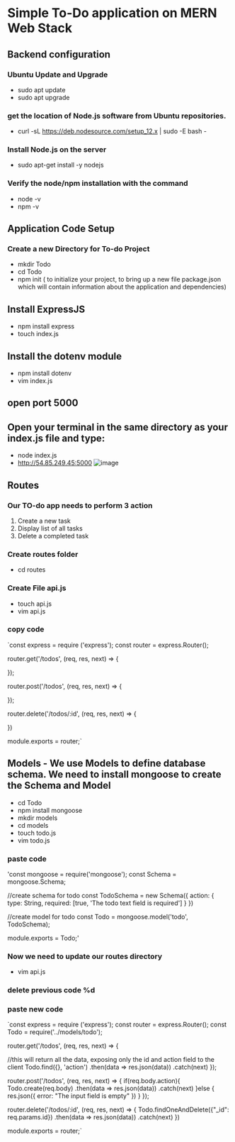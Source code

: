 # Simple To-Do application on MERN Web Stack
## Backend configuration
### Ubuntu Update and Upgrade
- sudo apt update
- sudo apt upgrade
### get the location of Node.js software from Ubuntu repositories.
- curl -sL https://deb.nodesource.com/setup_12.x | sudo -E bash -
### Install Node.js on the server
- sudo apt-get install -y nodejs
### Verify the node/npm installation with the command 
- node -v 
- npm -v
## Application Code Setup
### Create a new Directory for To-do Project
- mkdir Todo
- cd Todo
- npm init ( to initialize your project, to bring up a new file package.json which will contain information about the application and  dependencies)
## Install ExpressJS
- npm install express
- touch index.js
## Install the dotenv module
- npm install dotenv
- vim index.js
## open port 5000
## Open your terminal in the same directory as your index.js file and type:
- node index.js
- http://54.85.249.45:5000
![image](https://user-images.githubusercontent.com/70109786/116919454-e66b9400-ac16-11eb-8321-e203dc703113.png)
## Routes
### Our TO-do app needs to perform 3 action
1. Create a new task
2. Display list of all tasks
3. Delete a completed task
### Create routes folder
- cd routes
### Create File api.js
- touch api.js
- vim api.js
### copy code 
`const express = require ('express');
const router = express.Router();

router.get('/todos', (req, res, next) => {

});

router.post('/todos', (req, res, next) => {

});

router.delete('/todos/:id', (req, res, next) => {

})

module.exports = router;`

## Models - We use Models to define database schema. We need to install mongoose to create the Schema and Model
- cd Todo 
- npm install mongoose
- mkdir models 
- cd models 
- touch todo.js
- vim todo.js
### paste code
'const mongoose = require('mongoose');
const Schema = mongoose.Schema;

//create schema for todo
const TodoSchema = new Schema({
action: {
type: String,
required: [true, 'The todo text field is required']
}
})

//create model for todo
const Todo = mongoose.model('todo', TodoSchema);

module.exports = Todo;'
### Now we need to update our routes directory
- vim api.js
### delete previous code %d
### paste new code  
`const express = require ('express');
const router = express.Router();
const Todo = require('../models/todo');

router.get('/todos', (req, res, next) => {

//this will return all the data, exposing only the id and action field to the client
Todo.find({}, 'action')
.then(data => res.json(data))
.catch(next)
});

router.post('/todos', (req, res, next) => {
if(req.body.action){
Todo.create(req.body)
.then(data => res.json(data))
.catch(next)
}else {
res.json({
error: "The input field is empty"
})
}
});

router.delete('/todos/:id', (req, res, next) => {
Todo.findOneAndDelete({"_id": req.params.id})
.then(data => res.json(data))
.catch(next)
})

module.exports = router;`

